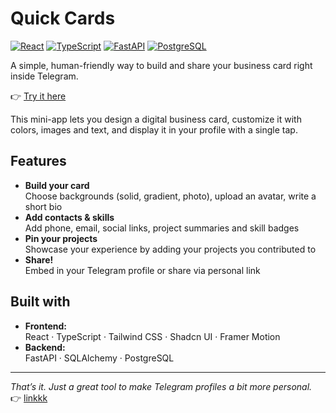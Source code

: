 # Quick Cards

<p>
  <a href="https://reactjs.org/"><img src="https://img.shields.io/badge/React-18-blue?logo=react&logoColor=white" alt="React"></a>
  <a href="https://www.typescriptlang.org/"><img src="https://img.shields.io/badge/TypeScript-blue?logo=typescript&logoColor=white" alt="TypeScript"></a>
  <a href="https://fastapi.tiangolo.com/"><img src="https://img.shields.io/badge/FastAPI-0.100+-green?logo=fastapi&logoColor=white" alt="FastAPI"></a>
  <a href="https://www.postgresql.org/"><img src="https://img.shields.io/badge/PostgreSQL-blue?logo=postgresql&logoColor=white" alt="PostgreSQL"></a>
</p>

A simple, human-friendly way to build and share your business card right inside Telegram.  

👉 [Try it here](https://t.me/quick_business_bot)

This mini-app lets you design a digital business card, customize it with colors, images and text, and display it in your profile with a single tap.

## Features

- **Build your card**  
  Choose backgrounds (solid, gradient, photo), upload an avatar, write a short bio  
- **Add contacts & skills**  
  Add phone, email, social links, project summaries and skill badges  
- **Pin your projects**  
  Showcase your experience by adding your projects you contributed to  
- **Share!**  
  Embed in your Telegram profile or share via personal link  

## Built with

- **Frontend:**  
  React · TypeScript · Tailwind CSS · Shadcn UI · Framer Motion  
- **Backend:**  
  FastAPI · SQLAlchemy · PostgreSQL

---

*That’s it. Just a great tool to make Telegram profiles a bit more personal.*  
👉 [linkkk](https://t.me/quick_business_bot)
